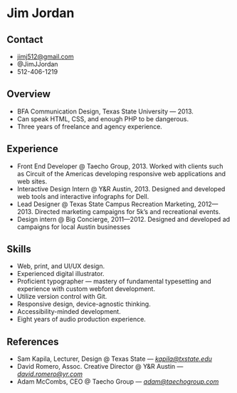 # Jim Jordan
## Contact
* jimj512@gmail.com
* @JimJJordan
* 512-406-1219

## Overview
* BFA Communication Design, Texas State University — 2013.
* Can speak HTML, CSS, and enough PHP to be dangerous.
* Three years of freelance and agency experience.

## Experience
* Front End Developer @ Taecho Group, 2013.
	Worked with clients such as Circuit of the Americas developing 
	responsive web applications and web sites.
* Interactive Design Intern @ Y&R Austin, 2013.
	Designed and developed web tools and interactive infographs for Dell.
* Lead Designer @ Texas State Campus Recreation Marketing, 2012—2013.
	Directed marketing campaigns for 5k’s and recreational events.
* Design intern @ Big Concierge, 2011—2012.
	Designed and developed  ad campaigns for local Austin businesses


## Skills
* Web, print, and UI/UX design. 
* Experienced digital illustrator. 
* Proficient typographer — mastery of fundamental typesetting and experience with custom webfont development. 
* Utilize version control with Git. 
* Responsive design, device-agnostic thinking.
* Accessibility-minded development.
* Eight years of audio production experience. 

## References
* Sam Kapila, Lecturer, Design @ Texas State — *kapila@txstate.edu*
* David Romero, Assoc. Creative Director @ Y&R Austin — *david.romero@yr.com*
* Adam McCombs, CEO @ Taecho Group — *adam@taechogroup.com*